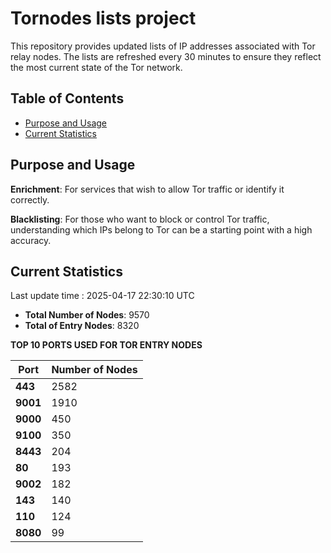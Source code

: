 # Tornodes lists project

This repository provides updated lists of IP addresses associated with Tor relay nodes. The lists are refreshed every 30 minutes to ensure they reflect the most current state of the Tor network.

## Table of Contents

- [Purpose and Usage](#purpose-and-usage)
- [Current Statistics](#current-statistics)


## Purpose and Usage

**Enrichment**: For services that wish to allow Tor traffic or identify it correctly.

**Blacklisting**: For those who want to block or control Tor traffic, understanding which IPs belong to Tor can be a starting point with a high accuracy.

## Current Statistics

Last update time : 2025-04-17 22:30:10 UTC

- **Total Number of Nodes**: 9570
- **Total of Entry Nodes**: 8320

**TOP 10 PORTS USED FOR TOR ENTRY NODES**

| **Port** | **Number of Nodes** |
|------|-----------------|
| **443**   | 2582  |
| **9001**   | 1910  |
| **9000**   | 450  |
| **9100**   | 350  |
| **8443**   | 204  |
| **80**   | 193  |
| **9002**   | 182  |
| **143**   | 140  |
| **110**   | 124  |
| **8080**   | 99  |

